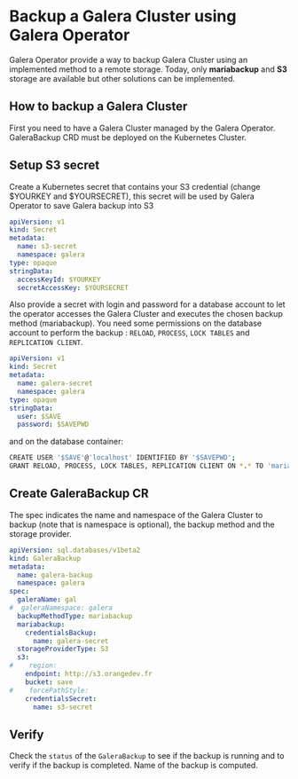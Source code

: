 # Backup a Galera Cluster using Galera Operator

Galera Operator provide a way to backup Galera Cluster using an implemented method to a remote storage. Today, only **mariabackup** and **S3** storage are available but other solutions can be implemented.

## How to backup a Galera Cluster

First you need to have a Galera Cluster managed by the Galera Operator. GaleraBackup CRD must be deployed on the Kubernetes Cluster.

## Setup S3 secret

Create a Kubernetes secret that contains your S3 credential (change $YOURKEY and $YOURSECRET), this secret will be used by Galera Operator to save Galera backup into S3

```yaml
apiVersion: v1
kind: Secret
metadata:
  name: s3-secret
  namespace: galera
type: opaque
stringData:
  accessKeyId: $YOURKEY
  secretAccessKey: $YOURSECRET
```

Also provide a secret with login and password for a database account to let the operator accesses the Galera Cluster and executes the chosen backup method (mariabackup). You need some permissions on the database account to perform the backup : `RELOAD`, `PROCESS`, `LOCK TABLES` and `REPLICATION CLIENT`. 

```yaml
apiVersion: v1
kind: Secret
metadata:
  name: galera-secret
  namespace: galera
type: opaque
stringData:
  user: $SAVE
  password: $SAVEPWD
```

and on the database container:
```bash
CREATE USER '$SAVE'@'localhost' IDENTIFIED BY '$SAVEPWD';
GRANT RELOAD, PROCESS, LOCK TABLES, REPLICATION CLIENT ON *.* TO 'mariabackup'@'localhost';
```


## Create GaleraBackup CR

The spec indicates the name and namespace of the Galera Cluster to backup (note that is namespace is optional), the backup method and the storage provider.

```yaml
apiVersion: sql.databases/v1beta2
kind: GaleraBackup
metadata:
  name: galera-backup
  namespace: galera
spec:
  galeraName: gal
#  galeraNamespace: galera
  backupMethodType: mariabackup
  mariabackup:
    credentialsBackup:
      name: galera-secret
  storageProviderType: S3
  s3:
#    region:
    endpoint: http://s3.orangedev.fr
    bucket: save
#    forcePathStyle:
    credentialsSecret:
      name: s3-secret
```

## Verify

Check the `status` of the `GaleraBackup` to see if the backup is running and to verify if the backup is completed. Name of the backup is computed.